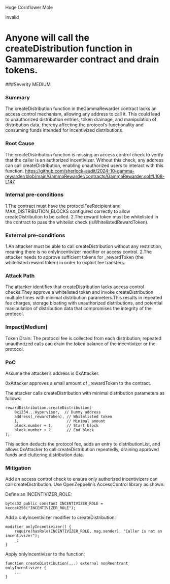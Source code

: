 Huge Cornflower Mole

Invalid

# Anyone will call the createDistribution function in Gammarewarder contract and drain tokens.

###Severity
MEDIUM

### Summary

The createDistribution function in theGammaRewarder contract lacks an access control mechanism, allowing any address to call it. This could lead to unauthorized distribution entries, token drainage, and manipulation of distribution data, thereby affecting the protocol’s functionality and consuming funds intended for incentivized distributions.



### Root Cause

The createDistribution function is missing an access control check to verify that the caller is an authorized incentivizer. Without this check, any address can call createDistribution, enabling unauthorized users to interact with this function.
https://github.com/sherlock-audit/2024-10-gamma-rewarder/blob/main/GammaRewarder/contracts/GammaRewarder.sol#L108-L147
### Internal pre-conditions

1.The contract must have the protocolFeeRecipient and MAX_DISTRIBUTION_BLOCKS configured correctly to allow createDistribution to be called.
2.The reward token must be whitelisted in the contract to pass the whitelist check (isWhitelistedRewardToken).

### External pre-conditions

1.An attacker must be able to call createDistribution without any restriction, meaning there is no onlyIncentivizer modifier or access control.
2.The attacker needs to approve sufficient tokens for _rewardToken (the whitelisted reward token) in order to exploit fee transfers.

### Attack Path

The attacker identifies that createDistribution lacks access control checks.They approve a whitelisted token and invoke createDistribution multiple times with minimal distribution parameters.This results in repeated fee charges, storage bloating with unauthorized distributions, and potential manipulation of distribution data that compromises the integrity of the protocol.

### Impact[Medium]

Token Drain: The protocol fee is collected from each distribution; repeated unauthorized calls can drain the token balance of the incentivizer or the protocol.

### PoC

Assume the attacker’s address is 0xAttacker.

0xAttacker approves a small amount of _rewardToken to the contract.

The attacker calls createDistribution with minimal distribution parameters as follows:

```solidity
rewardDistribution.createDistribution(
    0x1234...Hypervisor,  // Dummy address
    address(_rewardToken), // Whitelisted token
    1,                     // Minimal amount
    block.number + 1,      // Start block
    block.number + 2       // End block
);
```

This action deducts the protocol fee, adds an entry to distributionList, and allows 0xAttacker to call createDistribution repeatedly, draining approved funds and cluttering distribution data.



### Mitigation

Add an access control check to ensure only authorized incentivizers can call createDistribution. Use OpenZeppelin’s AccessControl library as shown:

Define an INCENTIVIZER_ROLE:
```solidity
bytes32 public constant INCENTIVIZER_ROLE = keccak256("INCENTIVIZER_ROLE");
```
Add a onlyIncentivizer modifier to createDistribution:
```solidity
modifier onlyIncentivizer() {
    require(hasRole(INCENTIVIZER_ROLE, msg.sender), "Caller is not an incentivizer");
    _;
}
```
Apply onlyIncentivizer to the function:
```solidity
function createDistribution(...) external nonReentrant onlyIncentivizer {
    ...
}
```